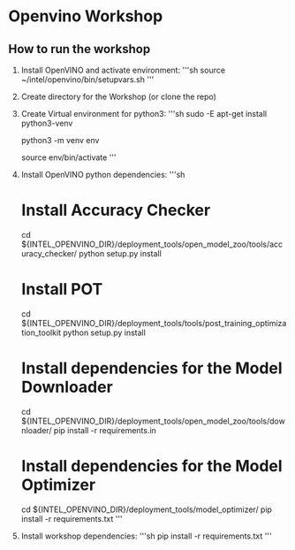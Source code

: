 # Openvino Workshop

## How to run the workshop

1. Install OpenVINO and activate environment:
'''sh
    source ~/intel/openvino/bin/setupvars.sh
'''
2. Create directory for the Workshop (or clone the repo)
3. Create Virtual environment for python3:
'''sh
    sudo -E apt-get install python3-venv
    
    python3 -m venv env

    source env/bin/activate
'''
4. Install OpenVINO python dependencies:
'''sh
    # Install Accuracy Checker
    cd ${INTEL_OPENVINO_DIR}/deployment_tools/open_model_zoo/tools/accuracy_checker/
    python setup.py install
    # Install POT
    cd ${INTEL_OPENVINO_DIR}/deployment_tools/tools/post_training_optimization_toolkit
    python setup.py install
    # Install dependencies for the Model Downloader
    cd ${INTEL_OPENVINO_DIR}/deployment_tools/open_model_zoo/tools/downloader/
    pip install -r requirements.in
    # Install dependencies for the Model Optimizer
    cd ${INTEL_OPENVINO_DIR}/deployment_tools/model_optimizer/
    pip install -r requirements.txt
'''
5. Install workshop dependencies:
'''sh
    pip install -r requirements.txt
'''